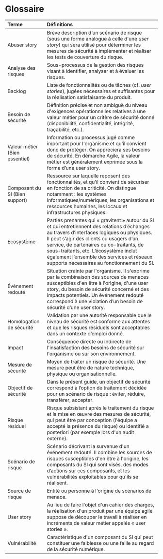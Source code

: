 # Glossaire

| Terme | Définitions |
| :--- | :--- |
| Abuser story | Brève description d’un scénario de risque (sous une forme analogue à celle d'une *user story*) qui sera utilisé pour déterminer les mesures de sécurité à implémenter et réaliser les tests de couverture du risque. |
| Analyse des risques | Sous-processus de la gestion des risques visant à identifier, analyser et à évaluer les risques. |
| Backlog | Liste de fonctionnalités ou de tâches (cf. *user stories*), jugées nécessaires et suffisantes pour la réalisation satisfaisante du produit. |
| Besoin de sécurité | Définition précise et non ambiguë du niveau d'exigences opérationnelles relatives à une valeur métier pour un critère de sécurité donné \(disponibilité, confidentialité, intégrité, traçabilité, etc.\). |
| Valeur métier \(Bien essentiel\) | Information ou processus jugé comme important pour l'organisme et qu’il convient donc de protéger. On appréciera ses besoins de sécurité. En démarche Agile, la valeur métier est généralement exprimée sous la forme d’une user story. |
| Composant du SI \(Bien support\) | Ressource sur laquelle reposent des fonctionnalités, et qu’il convient de sécuriser en fonction de sa criticité. On distingue notamment : les systèmes informatiques/numériques, les organisations et ressources humaines, les locaux et infrastructures physiques. |
| Ecosystème | Parties prenantes qui « gravitent » autour du SI et qui entretiennent des relations d’échanges au travers d’interfaces logiques ou physiques. Il peut s’agir des clients ou usagers d’un service, de partenaires ou co-traitants, de sous-traitants, etc. L’écosystème inclut également l’ensemble des services et réseaux supports nécessaires au fonctionnement du SI. |
| Événement redouté | Situation crainte par l'organisme. Il s'exprime par la combinaison des sources de menaces susceptibles d'en être à l'origine, d'une user story, du besoin de sécurité concerné et des impacts potentiels. Un événement redouté correspond à une violation d’un besoin de sécurité d’une user story. |
| Homologation de sécurité | Validation par une autorité responsable que le niveau de sécurité est conforme aux attentes et que les risques résiduels sont acceptables dans un contexte d’emploi donné. |
| Impact | Conséquence directe ou indirecte de l'insatisfaction des besoins de sécurité sur l'organisme ou sur son environnement. |
| Mesure de sécurité | Moyen de traiter un risque de sécurité. Une mesure peut être de nature technique, physique ou organisationnelle. |
| Objectif de sécurité | Dans le présent guide, un objectif de sécurité correspond à l’option de traitement décidée pour un scénario de risque : éviter, réduire, transférer, accepter. |
| Risque résiduel | Risque subsistant après le traitement du risque et la mise en œuvre des mesures de sécurité, qui peut être par conception \(l'équipe a accepté la présence du risque\) ou identifié a posteriori \(par exemple lors d'un audit externe\). |
| Scénario de risque | Scénario décrivant la survenue d'un événement redouté. Il combine les sources de risques susceptibles d'en être à l'origine, les composants du SI qui sont visés, des modes d’actions sur ces composants, et les vulnérabilités exploitables pour qu'ils se réalisent. |
| Source de risque | Entité ou personne à l'origine de scénarios de menace. |
| User story | Au lieu de faire l'objet d'un cahier des charges, la réalisation d'un produit par une équipe agile suppose de découper le travail à réaliser en incréments de valeur métier appelés « user stories ». |
| Vulnérabilité | Caractéristique d'un composant du SI qui peut constituer une faiblesse ou une faille au regard de la sécurité numérique. |


